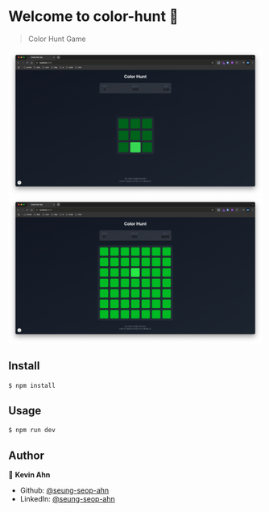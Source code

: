 # Welcome to color-hunt 👋

> Color Hunt Game

![](./images/1.png)
![](./images/2.png)

## Install

```sh
$ npm install
```

## Usage

```sh
$ npm run dev
```

## Author

👤 **Kevin Ahn**

* Github: [@seung-seop-ahn](https://github.com/seung-seop-ahn)
* LinkedIn: [@seung-seop-ahn](https://linkedin.com/in/seung-seop-ahn)
